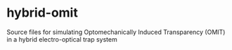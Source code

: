 # hybrid-omit
Source files for simulating Optomechanically Induced Transparency (OMIT) in a hybrid electro-optical trap system

